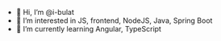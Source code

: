 - 👋 Hi, I’m @i-bulat
- 👀 I’m interested in JS, frontend, NodeJS, Java, Spring Boot 
- 🌱 I’m currently learning Angular, TypeScript

<!---
i-bulat/i-bulat is a ✨ special ✨ repository because its `README.md` (this file) appears on your GitHub profile.
You can click the Preview link to take a look at your changes.
--->
